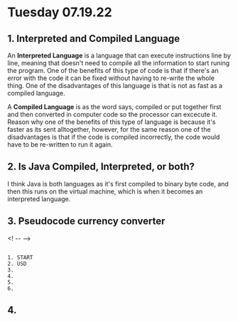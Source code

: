 # Tuesday 07.19.22 
## 1. Interpreted and Compiled Language 

An **Interpreted Language** is a language that can execute instructions line by line, meaning that doesn't need to compile all the information to start runing the program. One of the benefits of this type of code is that if there's an error with the code it can be fixed without having to re-write the whole thing. 
One of the disadvantages of this language is that is not as fast as a compiled language.


A **Compiled Language** is as the word says, compiled or put together first and then converted in computer code so the processor can excecute it. 
Reason why one of the benefits of this type of language is because it's faster as its sent alltogether, however, for the same reason one of the disadvantages is that if the code is compiled incorrectly, the code would have to be re-written to run it again. 

## 2. Is Java Compiled, Interpreted, or both? 
I think Java is both languages as it's first compiled to binary byte code, and then this runs on the virtual machine, which is when it becomes an interpreted language. 


## 3. Pseudocode currency converter
<! --  -->
```

1. START
2. USD 
3.
4.
5. 
6. 

```


## 4. 